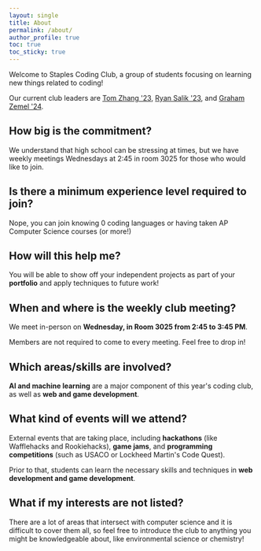```yaml
---
layout: single
title: About
permalink: /about/
author_profile: true
toc: true
toc_sticky: true
---
```


Welcome to Staples Coding Club, a group of students focusing on learning new things related to coding! 

Our current club leaders are [Tom Zhang '23](https://engitom.github.io), [Ryan Salik '23](https://ryansalik.com), and [Graham Zemel '24](https://grahamzemel.xyz). 

## How big is the commitment?
We understand that high school can be stressing at times, but we have weekly meetings Wednesdays at 2:45 in room 3025 for those who would like to join.

## Is there a minimum experience level required to join?
Nope, you can join knowing 0 coding languages or having taken AP Computer Science courses (or more!)

## How will this help me?
You will be able to show off your independent projects as part of your **portfolio** and apply techniques to future work!

## When and where is the weekly club meeting?
We meet in-person on **Wednesday, in Room 3025 from 2:45 to 3:45 PM**. 

Members are not required to come to every meeting. Feel free to drop in! 

## Which areas/skills are involved?
**AI and machine learning** are a major component of this year's coding club, as well as **web and game development**. 

## What kind of events will we attend?
External events that are taking place, including **hackathons** (like Wafflehacks and Rookiehacks), **game jams**, and **programming competitions** (such as USACO or Lockheed Martin's Code Quest). 

Prior to that, students can learn the necessary skills and techniques in **web development and game development**.

## What if my interests are not listed?
There are a lot of areas that intersect with computer science and it is difficult to cover them all, so feel free to introduce the club to anything you might be knowledgeable about, like environmental science or chemistry!
